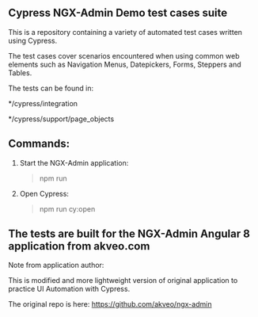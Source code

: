 ## Cypress NGX-Admin Demo test cases suite

This is a repository containing a variety of automated test cases written using Cypress. 

The test cases cover scenarios encountered when using common web elements such as Navigation Menus, Datepickers, Forms, Steppers and Tables. 

The tests can be found in:

*/cypress/integration

*/cypress/support/page_objects

## Commands:

1. Start the NGX-Admin application:
   >npm run 
2. Open Cypress:
   >npm run cy:open

## The tests are built for the NGX-Admin Angular 8 application from akveo.com

Note from application author:

This is modified and more lightweight version of original application to practice UI Automation with Cypress.

The original repo is here: https://github.com/akveo/ngx-admin
